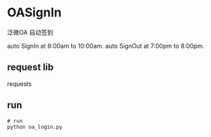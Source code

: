 # OASignIn
泛微OA 自动签到

auto SignIn at 8:00am to 10:00am.
auto SignOut at 7:00pm to 8:00pm.

## request lib
requests

## run
```shell
# run 
python oa_login.py
```
